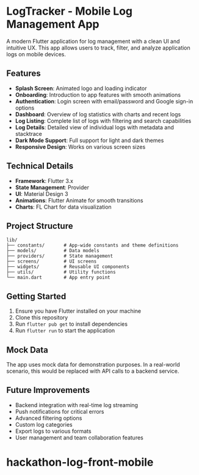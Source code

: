 # LogTracker - Mobile Log Management App

A modern Flutter application for log management with a clean UI and intuitive UX. This app allows users to track, filter, and analyze application logs on mobile devices.

## Features

- **Splash Screen**: Animated logo and loading indicator
- **Onboarding**: Introduction to app features with smooth animations
- **Authentication**: Login screen with email/password and Google sign-in options
- **Dashboard**: Overview of log statistics with charts and recent logs
- **Log Listing**: Complete list of logs with filtering and search capabilities
- **Log Details**: Detailed view of individual logs with metadata and stacktrace
- **Dark Mode Support**: Full support for light and dark themes
- **Responsive Design**: Works on various screen sizes

## Technical Details

- **Framework**: Flutter 3.x
- **State Management**: Provider
- **UI**: Material Design 3
- **Animations**: Flutter Animate for smooth transitions
- **Charts**: FL Chart for data visualization

## Project Structure

```
lib/
├── constants/       # App-wide constants and theme definitions
├── models/          # Data models
├── providers/       # State management
├── screens/         # UI screens
├── widgets/         # Reusable UI components
├── utils/           # Utility functions
└── main.dart        # App entry point
```

## Getting Started

1. Ensure you have Flutter installed on your machine
2. Clone this repository
3. Run `flutter pub get` to install dependencies
4. Run `flutter run` to start the application

## Mock Data

The app uses mock data for demonstration purposes. In a real-world scenario, this would be replaced with API calls to a backend service.

## Future Improvements

- Backend integration with real-time log streaming
- Push notifications for critical errors
- Advanced filtering options
- Custom log categories
- Export logs to various formats
- User management and team collaboration features
# hackathon-log-front-mobile
